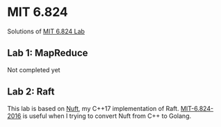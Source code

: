 # MIT 6.824
Solutions of [MIT 6.824 Lab](https://pdos.csail.mit.edu/6.824/index.html)

## Lab 1: MapReduce
Not completed yet

## Lab 2: Raft
This lab is based on [Nuft](https://github.com/CalvinNeo/Nuft/), my C++17 implementation of Raft. 
[MIT-6.824-2016](https://github.com/Zhang626/MIT-6.824-2016) is useful when I trying to convert Nuft from C++ to Golang.